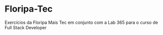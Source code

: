 # Floripa-Tec
Exercícios da Floripa Mais Tec em conjunto com a Lab 365 para o curso de Full Stack Developer
